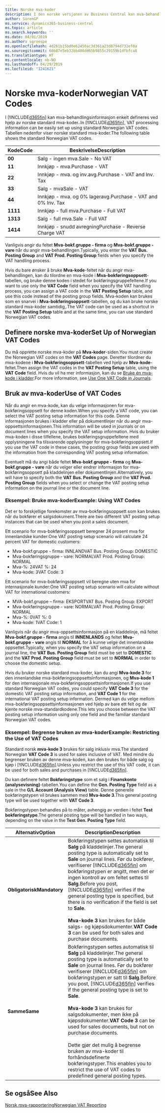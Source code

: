 ```yaml
---
title: Norske mva-koder
description: I den norske versjonen av Business Central kan mva-behandlingsinformasjon enkelt defineres ved hjelp av standard norske mva-koder.
author: SorenGP
ms.service: dynamics365-business-central
ms.topic: article
ms.search.keywords: ''
ms.date: 04/01/2019
ms.author: sgroespe
ms.openlocfilehash: 4d261b15bd0e62450ac3d361a23d8794d732ef0a
ms.sourcegitcommit: 60b87e5eb32bb408dd65b9855c29159b1dfbfca8
ms.translationtype: HT
ms.contentlocale: nb-NO
ms.lasthandoff: 04/29/2019
ms.locfileid: "1241621"
---
```

# <a name="norwegian-vat-codes"></a><span data-ttu-id="0b1c4-103">Norske mva-koder</span><span class="sxs-lookup"><span data-stu-id="0b1c4-103">Norwegian VAT Codes</span></span>
<span data-ttu-id="0b1c4-104">I [!INCLUDE[d365fin](../../includes/d365fin_md.md)] kan mva-behandlingsinformasjon enkelt defineres ved hjelp av norske standard mva-koder..</span><span class="sxs-lookup"><span data-stu-id="0b1c4-104">In [!INCLUDE[d365fin](../../includes/d365fin_md.md)], VAT processing information can be easily set up using standard Norwegian VAT codes.</span></span> <span data-ttu-id="0b1c4-105">Tabellen nedenfor viser norske standard mva-koder.</span><span class="sxs-lookup"><span data-stu-id="0b1c4-105">The following table shows the standard Norwegian VAT codes.</span></span>  

|<span data-ttu-id="0b1c4-106">**Kode**</span><span class="sxs-lookup"><span data-stu-id="0b1c4-106">**Code**</span></span>|<span data-ttu-id="0b1c4-107">**Beskrivelse**</span><span class="sxs-lookup"><span data-stu-id="0b1c4-107">**Description**</span></span>|  
|--------------|-------------------------------------------|  
|<span data-ttu-id="0b1c4-108">**0**</span><span class="sxs-lookup"><span data-stu-id="0b1c4-108">**0**</span></span>|<span data-ttu-id="0b1c4-109">Salg - ingen mva.</span><span class="sxs-lookup"><span data-stu-id="0b1c4-109">Sale - No VAT</span></span>|  
|<span data-ttu-id="0b1c4-110">**1**</span><span class="sxs-lookup"><span data-stu-id="0b1c4-110">**1**</span></span>|<span data-ttu-id="0b1c4-111">Innkjøp - mva.</span><span class="sxs-lookup"><span data-stu-id="0b1c4-111">Purchase - VAT</span></span>|  
|<span data-ttu-id="0b1c4-112">**2**</span><span class="sxs-lookup"><span data-stu-id="0b1c4-112">**2**</span></span>|<span data-ttu-id="0b1c4-113">Innkjøp - mva. og inv.avg.</span><span class="sxs-lookup"><span data-stu-id="0b1c4-113">Purchase - VAT and Inv. Tax</span></span>|  
|<span data-ttu-id="0b1c4-114">**3**</span><span class="sxs-lookup"><span data-stu-id="0b1c4-114">**3**</span></span>|<span data-ttu-id="0b1c4-115">Salg - mva</span><span class="sxs-lookup"><span data-stu-id="0b1c4-115">Sale - VAT</span></span>|  
|<span data-ttu-id="0b1c4-116">**4**</span><span class="sxs-lookup"><span data-stu-id="0b1c4-116">**4**</span></span>|<span data-ttu-id="0b1c4-117">Innkjøp - mva. og 0% lageravg.</span><span class="sxs-lookup"><span data-stu-id="0b1c4-117">Purchase - VAT and 0% Inv. Tax</span></span>|  
|<span data-ttu-id="0b1c4-118">**11**</span><span class="sxs-lookup"><span data-stu-id="0b1c4-118">**11**</span></span>|<span data-ttu-id="0b1c4-119">Innkjøp - full mva.</span><span class="sxs-lookup"><span data-stu-id="0b1c4-119">Purchase - Full VAT</span></span>|  
|<span data-ttu-id="0b1c4-120">**13**</span><span class="sxs-lookup"><span data-stu-id="0b1c4-120">**13**</span></span>|<span data-ttu-id="0b1c4-121">Salg - full mva.</span><span class="sxs-lookup"><span data-stu-id="0b1c4-121">Sale - Full VAT</span></span>|  
|<span data-ttu-id="0b1c4-122">**14**</span><span class="sxs-lookup"><span data-stu-id="0b1c4-122">**14**</span></span>|<span data-ttu-id="0b1c4-123">Innkjøp - snudd avregning</span><span class="sxs-lookup"><span data-stu-id="0b1c4-123">Purchase - Reverse Charge VAT</span></span>|  

<span data-ttu-id="0b1c4-124">Vanligvis angir du feltet **Mva-bokf.gruppe - firma** og **Mva-bokf.gruppe - vare** når du angir mva-behandlingen.</span><span class="sxs-lookup"><span data-stu-id="0b1c4-124">Typically, you enter the **VAT Bus. Posting Group** and **VAT Prod. Posting Group** fields when you specify the VAT handling process.</span></span>  

<span data-ttu-id="0b1c4-125">Hvis du bare ønsker å bruke **Mva-kode**-feltet når du angir mva-behandlingen, kan du tilordne en mva-kode i **Mva-bokføringsoppsett**-tabellen, og bruke denne koden i stedet for bokføringsgruppefeltene.</span><span class="sxs-lookup"><span data-stu-id="0b1c4-125">If you want to use only the **VAT Code** field when you specify the VAT handling process, you can assign a VAT code in the **VAT Posting Setup** table, and use this code instead of the posting group fields.</span></span> <span data-ttu-id="0b1c4-126">Mva-koden kan brukes som en snarvei i **Mva-bokføringsoppsett**-tabellen, og du kan bruke norske standard mva-koder samtidig,.</span><span class="sxs-lookup"><span data-stu-id="0b1c4-126">The VAT code can be used as a shortcut in the **VAT Posting Setup** table and at the same time, you can use standard Norwegian VAT codes.</span></span>  

## <a name="set-up-of-norwegian-vat-codes"></a><span data-ttu-id="0b1c4-127">Definere norske mva-koder</span><span class="sxs-lookup"><span data-stu-id="0b1c4-127">Set Up of Norwegian VAT Codes</span></span>  
<span data-ttu-id="0b1c4-128">Du må opprette norske mva-koder på **Mva-koder**-siden.</span><span class="sxs-lookup"><span data-stu-id="0b1c4-128">You must create the Norwegian VAT codes on the **VAT Codes** page.</span></span> <span data-ttu-id="0b1c4-129">Deretter tilordner du mva-kodene i **Mva-bokføringsoppsett**-tabellen ved hjelp av **Mva-kode**-feltet.</span><span class="sxs-lookup"><span data-stu-id="0b1c4-129">Then assign the VAT codes in the **VAT Posting Setup** table, using the **VAT Code** field.</span></span> <span data-ttu-id="0b1c4-130">Hvis du vil ha mer informasjon, kan du se [Bruke én mva-kode i kladder](how-to-use-one-vat-code-in-journals.md).</span><span class="sxs-lookup"><span data-stu-id="0b1c4-130">For more information, see [Use One VAT Code in Journals](how-to-use-one-vat-code-in-journals.md).</span></span>  

## <a name="use-of-vat-codes"></a><span data-ttu-id="0b1c4-131">Bruk av mva-koder</span><span class="sxs-lookup"><span data-stu-id="0b1c4-131">Use of VAT Codes</span></span>  
<span data-ttu-id="0b1c4-132">Når du angir en mva-kode, kan du velge informasjonen for mva-bokføringsoppsett for denne koden.</span><span class="sxs-lookup"><span data-stu-id="0b1c4-132">When you specify a VAT code, you can select the VAT posting setup information for this code.</span></span> <span data-ttu-id="0b1c4-133">Denne informasjonen brukes i kladder eller på dokumentlinjer når du angir mva-oppsettsinformasjonen.</span><span class="sxs-lookup"><span data-stu-id="0b1c4-133">This information will be used in journals or on document lines when you specify the VAT setup information.</span></span> <span data-ttu-id="0b1c4-134">Hvis du bruker mva-koden i disse tilfellene, brukes bokføringsgruppefeltene med opplysningene fra tilsvarende opplysninger for mva-bokføringsoppsett.</span><span class="sxs-lookup"><span data-stu-id="0b1c4-134">If you use the VAT code in these cases, the posting group fields are used with the information from the corresponding VAT posting setup information.</span></span>  

<span data-ttu-id="0b1c4-135">Eventuelt må du angi både feltet **Mva-bokf.gruppe - firma** og **Mva-bokf.gruppe - vare** når du velger eller endrer informasjon for mva-bokføringsoppsett på kladdelinjen eller dokumentlinjen.</span><span class="sxs-lookup"><span data-stu-id="0b1c4-135">Alternatively, you will have to specify both the **VAT Bus. Posting Group** and the **VAT Prod. Posting Group** fields when you select or change the VAT posting setup information on the journal line or the document line.</span></span>  

### <a name="example-using-vat-codes"></a><span data-ttu-id="0b1c4-136">Eksempel: Bruke mva-koder</span><span class="sxs-lookup"><span data-stu-id="0b1c4-136">Example: Using VAT Codes</span></span>  
<span data-ttu-id="0b1c4-137">Det er to forskjellige forekomster av mva-bokføringsoppsett som kan brukes når du bokfører et salgsdokument.</span><span class="sxs-lookup"><span data-stu-id="0b1c4-137">There are two different VAT posting setup instances that can be used when you post a sales document.</span></span>  

<span data-ttu-id="0b1c4-138">Ett scenario for mva-bokføringsoppsett beregner 24 prosent mva for innenlandske kunder:</span><span class="sxs-lookup"><span data-stu-id="0b1c4-138">One VAT posting setup scenario will calculate 24 percent VAT for domestic customers:</span></span>  

- <span data-ttu-id="0b1c4-139">Mva-bokf.gruppe - firma: INNLAND</span><span class="sxs-lookup"><span data-stu-id="0b1c4-139">VAT Bus. Posting Group: DOMESTIC</span></span>  
- <span data-ttu-id="0b1c4-140">Mva-bokføringsgruppe - vare: NORMAL</span><span class="sxs-lookup"><span data-stu-id="0b1c4-140">VAT Prod. Posting Group: NORMAL</span></span>  
- <span data-ttu-id="0b1c4-141">Mva-%: 24</span><span class="sxs-lookup"><span data-stu-id="0b1c4-141">VAT %: 24</span></span>  
- <span data-ttu-id="0b1c4-142">Mva-kode: 3</span><span class="sxs-lookup"><span data-stu-id="0b1c4-142">VAT Code: 3</span></span>  

<span data-ttu-id="0b1c4-143">Ett scenario for mva-bokføringsoppsett vil beregne uten mva for internasjonale kunder:</span><span class="sxs-lookup"><span data-stu-id="0b1c4-143">One VAT posting setup scenario will calculate without VAT for international customers:</span></span>  

- <span data-ttu-id="0b1c4-144">MVA-bokf.gruppe – firma: EKSPORT</span><span class="sxs-lookup"><span data-stu-id="0b1c4-144">VAT Bus. Posting Group: EXPORT</span></span>  
- <span data-ttu-id="0b1c4-145">Mva-bokføringsgruppe - vare: NORMAL</span><span class="sxs-lookup"><span data-stu-id="0b1c4-145">VAT Prod. Posting Group: NORMAL</span></span>  
- <span data-ttu-id="0b1c4-146">Mva-%: 0</span><span class="sxs-lookup"><span data-stu-id="0b1c4-146">VAT %: 0</span></span>  
- <span data-ttu-id="0b1c4-147">Mva-kode: 1</span><span class="sxs-lookup"><span data-stu-id="0b1c4-147">VAT Code: 1</span></span>  

<span data-ttu-id="0b1c4-148">Vanligvis når du angir mva-oppsettsinformasjon på en kladdelinje, må feltet **Mva-bokf.gruppe - firma** angis til **INNENLANDS** og feltet **Mva-bokf.gruppe - vare** angis til **NORMAL** for å kunne velge det innenlandske oppsettet.</span><span class="sxs-lookup"><span data-stu-id="0b1c4-148">Typically, when you specify the VAT setup information on a journal line, the **VAT Bus. Posting Group** field must be set to **DOMESTIC** and the **VAT Prod. Posting Group** field must be set to **NORMAL** in order to choose the domestic setup.</span></span>  

<span data-ttu-id="0b1c4-149">Hvis du bruker norske standard mva-koder, kan du angi **Mva-kode 3** for den innenlandske mva-bokføringsoppsettsinformasjonen, og **Mva-kode 1** for den internasjonale mva-bokføringsoppsettsinformasjonen.</span><span class="sxs-lookup"><span data-stu-id="0b1c4-149">If you use standard Norwegian VAT codes, you could specify **VAT Code 3** for the domestic VAT posting setup information, and **VAT Code 1** for the international VAT posting setup information.</span></span> <span data-ttu-id="0b1c4-150">Dermed kan du velge mellom mva-bokføringsoppsettsinformasjonen ved hjelp av bare ett felt og de kjente norske mva-standardkodene.</span><span class="sxs-lookup"><span data-stu-id="0b1c4-150">This lets you choose between the VAT posting setup information using only one field and the familiar standard Norwegian VAT codes.</span></span>  

### <a name="example-restricting-the-use-of-vat-codes"></a><span data-ttu-id="0b1c4-151">Eksempel: Begrense bruken av mva-koder</span><span class="sxs-lookup"><span data-stu-id="0b1c4-151">Example: Restricting the Use of VAT Codes</span></span>  
<span data-ttu-id="0b1c4-152">Standard norsk **mva-kode 3** brukes for salg inklusiv mva.</span><span class="sxs-lookup"><span data-stu-id="0b1c4-152">The standard Norwegian **VAT Code 3** is used for sales inclusive of VAT.</span></span> <span data-ttu-id="0b1c4-153">Med mindre du begrenser bruken av denne mva-koden, kan den brukes for både salg og kjøp i [!INCLUDE[d365fin](../../includes/d365fin_md.md)].</span><span class="sxs-lookup"><span data-stu-id="0b1c4-153">Unless you restrict the use of this VAT code, it can be used for both sales and purchases in [!INCLUDE[d365fin](../../includes/d365fin_md.md)].</span></span>  

<span data-ttu-id="0b1c4-154">Du kan definere feltet **Bokføringstype** som et salg i **Finanskonto (analysevisning)**-tabellen.</span><span class="sxs-lookup"><span data-stu-id="0b1c4-154">You can define the **Gen. Posting Type** field as a sale in the **G/L Account (Analysis View)** table.</span></span> <span data-ttu-id="0b1c4-155">Denne generelle bokføringstypen vil brukes sammen med **Mva-kode 3**.</span><span class="sxs-lookup"><span data-stu-id="0b1c4-155">This general posting type will be used together with **VAT Code 3**.</span></span>  

<span data-ttu-id="0b1c4-156">Bokføringstypen behandles på to måter, avhengig av verdien i feltet **Test bokføringstype**.</span><span class="sxs-lookup"><span data-stu-id="0b1c4-156">The general posting type will be handled in two ways, depending on the value in the **Test Gen. Posting Type** field.</span></span>  

|<span data-ttu-id="0b1c4-157">Alternativ</span><span class="sxs-lookup"><span data-stu-id="0b1c4-157">Option</span></span>|<span data-ttu-id="0b1c4-158">Description</span><span class="sxs-lookup"><span data-stu-id="0b1c4-158">Description</span></span>|  
|-----------------------------------------|-------------------------------------------|  
|<span data-ttu-id="0b1c4-159">**Obligatorisk**</span><span class="sxs-lookup"><span data-stu-id="0b1c4-159">**Mandatory**</span></span>|<span data-ttu-id="0b1c4-160">Bokføringstypen settes automatisk til **Salg** på kladdelinjer.</span><span class="sxs-lookup"><span data-stu-id="0b1c4-160">The general posting type is automatically set to **Sale** on journal lines.</span></span> <span data-ttu-id="0b1c4-161">Før du bokfører, verifiserer [!INCLUDE[d365fin](../../includes/d365fin_md.md)] om bokføringstypen er angitt, men det er ingen kontroll av om feltet settes til **Salg**.</span><span class="sxs-lookup"><span data-stu-id="0b1c4-161">Before you post, [!INCLUDE[d365fin](../../includes/d365fin_md.md)] verifies if the general posting type is specified, but there is no verification if the field is set to **Sale**.</span></span><br /><br /> <span data-ttu-id="0b1c4-162">**Mva-kode 3** kan brukes for både salgs- og kjøpsdokumenter.</span><span class="sxs-lookup"><span data-stu-id="0b1c4-162">**VAT Code 3** can be used for both sales and purchase documents.</span></span>|  
|<span data-ttu-id="0b1c4-163">**Samme**</span><span class="sxs-lookup"><span data-stu-id="0b1c4-163">**Same**</span></span>|<span data-ttu-id="0b1c4-164">Bokføringstypen settes automatisk til **Salg** på kladdelinjer.</span><span class="sxs-lookup"><span data-stu-id="0b1c4-164">The general posting type is automatically set to **Sale** on journal lines.</span></span> <span data-ttu-id="0b1c4-165">Før du bokfører verifiserer [!INCLUDE[d365fin](../../includes/d365fin_md.md)] om bokføringstypen er satt til **Salg**.</span><span class="sxs-lookup"><span data-stu-id="0b1c4-165">Before you post, [!INCLUDE[d365fin](../../includes/d365fin_md.md)] verifies if the general posting type is set to **Sale**.</span></span><br /><br /> <span data-ttu-id="0b1c4-166">**Mva-kode 3** kan brukes for salgsdokumenter, men ikke på kjøpsdokumenter.</span><span class="sxs-lookup"><span data-stu-id="0b1c4-166">**VAT Code 3** can be used for sales documents, but not on purchase documents.</span></span><br /><br /> <span data-ttu-id="0b1c4-167">Dette gjør det mulig å begrense bruken av mva-koder til forhåndsdefinerte bokføringstyper.</span><span class="sxs-lookup"><span data-stu-id="0b1c4-167">This enables you to restrict the use of VAT codes to predefined general posting types.</span></span>|  

## <a name="see-also"></a><span data-ttu-id="0b1c4-168">Se også</span><span class="sxs-lookup"><span data-stu-id="0b1c4-168">See Also</span></span>  
 [<span data-ttu-id="0b1c4-169">Norsk mva-rapportering</span><span class="sxs-lookup"><span data-stu-id="0b1c4-169">Norwegian VAT Reporting</span></span>](norwegian-vat-reporting.md)
